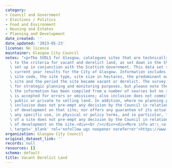 ```yaml
---
category:
- Council and Government
- Elections / Politics
- Food and Environment
- Housing and Estates
- Planning and Development
date_created: ''
date_updated: '2023-05-23'
license: No licence
maintainer: Glasgow City Council
notes: "<p>The SVDLS for Glasgow, catalogues sites that are technically vacant, conforming\
  \ to the criteria for vacant and derelict land, as set down in the SVDLS guidance,\
  \ set up in conjunction with the Scottish Government. This data set shows the survey\
  \ current year results for the City of Glasgow. Information includes the Local Authority\
  \ site code, the site type, site size in hectares, the predominant owner of the\
  \ site and the period the site became vacant or derelict. The survey is used primarily\
  \ for strategic planning and monitoring purposes, but please note the following:\
  \ the information has been compiled from a number of sources but no responsibility\
  \ is accepted for errors or omissions; also inclusion does not commit the owner,\
  \ public or private to selling land. In addition, where no planning permission exists,\
  \ inclusion does not pre-empt any decision by the Council in relation to the principle\
  \ of development on that site; nor offers any guarantee of its actual fitness for\
  \ any specific use, in physical or policy terms, and in particular, the inclusion\
  \ of a site does not pre-empt any decision by the Council in relation to the acceptability\
  \ of development on the site.<div><br /></div><div>More info at:\_<a href='https://www.gov.scot/publications/scottish-vacant-and-derelict-land-survey---site-register/'\
  \ target='_blank' rel='nofollow ugc noopener noreferrer'>https://www.gov.scot/publications/scottish-vacant-and-derelict-land-survey---site-register/</a></div></p>"
organization: Glasgow City Council
original_dataset_link: ''
records: null
resources: []
schema: default
title: Vacant Derelict Land
---
```

